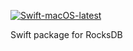 [![Swift-macOS-latest](https://github.com/dyumin/swift-rocksdb/actions/workflows/swift.yml/badge.svg)](https://github.com/dyumin/swift-rocksdb/actions/workflows/swift.yml)

Swift package for RocksDB
